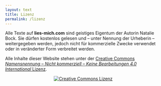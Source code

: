 ```yaml
---
layout: text
title: Lizenz
permalink: /lizenz
---
```


<p>Alle Texte auf <strong>lies-mich.com</strong> sind geistiges Eigentum der Autorin Natalie Bock. Sie dürfen kostenlos gelesen und – unter Nennung der Urheberin – weitergegeben werden, jedoch nicht für kommerzielle Zwecke verwendet oder in veränderter Form verbreitet werden.</p>

<p>Alle Inhalte dieser Website stehen unter der  
<a href="https://creativecommons.org/licenses/by-nc-nd/4.0/deed.de" target="_blank" rel="noopener noreferrer">
Creative Commons <span style="font-style: italic;">Namensnennung – Nicht kommerziell – Keine Bearbeitungen 4.0 International</span> Lizenz</a>.</p>

<div style="text-align: center; margin-top: 1em;">
  <a href="https://creativecommons.org/licenses/by-nc-nd/4.0/deed.de" target="_blank" rel="noopener noreferrer">
    <img src="https://i.creativecommons.org/l/by-nc-nd/4.0/88x31.png" alt="Creative Commons Lizenz" />
  </a>
</div>